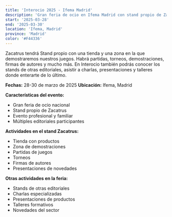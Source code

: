 ```yaml
---
title: 'Interocio 2025 - Ifema Madrid'
description: 'Gran feria de ocio en Ifema Madrid con stand propio de Zacatrus, torneos, demostraciones y firmas de autores.'
start: '2025-03-28'
end: '2025-03-30'
location: 'Ifema, Madrid'
province: 'Madrid'
color: '#F44336'
---
```


Zacatrus tendrá Stand propio con una tienda y una zona en la que demostraremos nuestros juegos. Habrá partidas, torneos, demostraciones, firmas de autores y mucho más. En Interocio también podrás conocer los stands de otras editoriales, asistir a charlas, presentaciones y talleres donde enterarte de lo último.

**Fechas:** 28-30 de marzo de 2025
**Ubicación:** Ifema, Madrid

**Características del evento:**
- Gran feria de ocio nacional
- Stand propio de Zacatrus
- Evento profesional y familiar
- Múltiples editoriales participantes

**Actividades en el stand Zacatrus:**
- Tienda con productos
- Zona de demostraciones
- Partidas de juegos
- Torneos
- Firmas de autores
- Presentaciones de novedades

**Otras actividades en la feria:**
- Stands de otras editoriales
- Charlas especializadas
- Presentaciones de productos
- Talleres formativos
- Novedades del sector
